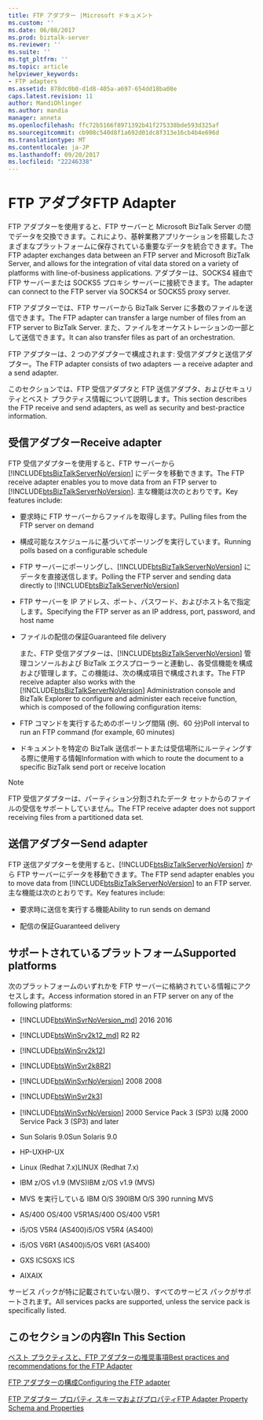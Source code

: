 ```yaml
---
title: FTP アダプター |Microsoft ドキュメント
ms.custom: ''
ms.date: 06/08/2017
ms.prod: biztalk-server
ms.reviewer: ''
ms.suite: ''
ms.tgt_pltfrm: ''
ms.topic: article
helpviewer_keywords:
- FTP adapters
ms.assetid: 878dc0b0-d1d8-405a-a697-654dd18ba08e
caps.latest.revision: 11
author: MandiOhlinger
ms.author: mandia
manager: anneta
ms.openlocfilehash: ffc72b5166f8971392b41f275338bde593d325af
ms.sourcegitcommit: cb908c540d8f1a692d01dc8f313e16cb4b4e696d
ms.translationtype: MT
ms.contentlocale: ja-JP
ms.lasthandoff: 09/20/2017
ms.locfileid: "22246338"
---
```

# <a name="ftp-adapter"></a><span data-ttu-id="cf8df-102">FTP アダプタ</span><span class="sxs-lookup"><span data-stu-id="cf8df-102">FTP Adapter</span></span>
<span data-ttu-id="cf8df-103">FTP アダプターを使用すると、FTP サーバーと Microsoft BizTalk Server の間でデータを交換できます。これにより、基幹業務アプリケーションを搭載したさまざまなプラットフォームに保存されている重要なデータを統合できます。</span><span class="sxs-lookup"><span data-stu-id="cf8df-103">The FTP adapter exchanges data between an FTP server and Microsoft BizTalk Server, and allows for the integration of vital data stored on a variety of platforms with line-of-business applications.</span></span> <span data-ttu-id="cf8df-104">アダプターは、SOCKS4 経由で FTP サーバーまたは SOCKS5 プロキシ サーバーに接続できます。</span><span class="sxs-lookup"><span data-stu-id="cf8df-104">The adapter can connect to the FTP server via SOCKS4 or SOCKS5 proxy server.</span></span>  
  
 <span data-ttu-id="cf8df-105">FTP アダプターでは、FTP サーバーから BizTalk Server に多数のファイルを送信できます。</span><span class="sxs-lookup"><span data-stu-id="cf8df-105">The FTP adapter can transfer a large number of files from an FTP server to BizTalk Server.</span></span> <span data-ttu-id="cf8df-106">また、ファイルをオーケストレーションの一部として送信できます。</span><span class="sxs-lookup"><span data-stu-id="cf8df-106">It can also transfer files as part of an orchestration.</span></span>  
  
 <span data-ttu-id="cf8df-107">FTP アダプターは、2 つのアダプターで構成されます: 受信アダプタと送信アダプター。</span><span class="sxs-lookup"><span data-stu-id="cf8df-107">The FTP adapter consists of two adapters — a receive adapter and a send adapter.</span></span>  

<span data-ttu-id="cf8df-108">このセクションでは、FTP 受信アダプタと FTP 送信アダプタ、およびセキュリティとベスト プラクティス情報について説明します。</span><span class="sxs-lookup"><span data-stu-id="cf8df-108">This section describes the FTP receive and send adapters, as well as security and best-practice information.</span></span>  
  
 ## <a name="receive-adapter"></a><span data-ttu-id="cf8df-109">受信アダプター</span><span class="sxs-lookup"><span data-stu-id="cf8df-109">Receive adapter</span></span>  
  
 <span data-ttu-id="cf8df-110">FTP 受信アダプターを使用すると、FTP サーバーから [!INCLUDE[btsBizTalkServerNoVersion](../includes/btsbiztalkservernoversion-md.md)] にデータを移動できます。</span><span class="sxs-lookup"><span data-stu-id="cf8df-110">The FTP receive adapter enables you to move data from an FTP server to [!INCLUDE[btsBizTalkServerNoVersion](../includes/btsbiztalkservernoversion-md.md)].</span></span> <span data-ttu-id="cf8df-111">主な機能は次のとおりです。</span><span class="sxs-lookup"><span data-stu-id="cf8df-111">Key features include:</span></span>  
  
-   <span data-ttu-id="cf8df-112">要求時に FTP サーバーからファイルを取得します。</span><span class="sxs-lookup"><span data-stu-id="cf8df-112">Pulling files from the FTP server on demand</span></span>  
  
-   <span data-ttu-id="cf8df-113">構成可能なスケジュールに基づいてポーリングを実行しています。</span><span class="sxs-lookup"><span data-stu-id="cf8df-113">Running polls based on a configurable schedule</span></span>  
  
-   <span data-ttu-id="cf8df-114">FTP サーバーにポーリングし、[!INCLUDE[btsBizTalkServerNoVersion](../includes/btsbiztalkservernoversion-md.md)] にデータを直接送信します。</span><span class="sxs-lookup"><span data-stu-id="cf8df-114">Polling the FTP server and sending data directly to [!INCLUDE[btsBizTalkServerNoVersion](../includes/btsbiztalkservernoversion-md.md)]</span></span>  
  
-   <span data-ttu-id="cf8df-115">FTP サーバーを IP アドレス、ポート、パスワード、およびホスト名で指定します。</span><span class="sxs-lookup"><span data-stu-id="cf8df-115">Specifying the FTP server as an IP address, port, password, and host name</span></span>  
  
-   <span data-ttu-id="cf8df-116">ファイルの配信の保証</span><span class="sxs-lookup"><span data-stu-id="cf8df-116">Guaranteed file delivery</span></span>  
  
     <span data-ttu-id="cf8df-117">また、FTP 受信アダプターは、[!INCLUDE[btsBizTalkServerNoVersion](../includes/btsbiztalkservernoversion-md.md)] 管理コンソールおよび BizTalk エクスプローラーと連動し、各受信機能を構成および管理します。この機能は、次の構成項目で構成されます。</span><span class="sxs-lookup"><span data-stu-id="cf8df-117">The FTP receive adapter also works with the [!INCLUDE[btsBizTalkServerNoVersion](../includes/btsbiztalkservernoversion-md.md)] Administration console and BizTalk Explorer to configure and administer each receive function, which is composed of the following configuration items:</span></span>  
  
-   <span data-ttu-id="cf8df-118">FTP コマンドを実行するためのポーリング間隔 (例、60 分)</span><span class="sxs-lookup"><span data-stu-id="cf8df-118">Poll interval to run an FTP command (for example, 60 minutes)</span></span>  
  
-   <span data-ttu-id="cf8df-119">ドキュメントを特定の BizTalk 送信ポートまたは受信場所にルーティングする際に使用する情報</span><span class="sxs-lookup"><span data-stu-id="cf8df-119">Information with which to route the document to a specific BizTalk send port or receive location</span></span>  
  
> [!NOTE]
>  <span data-ttu-id="cf8df-120">FTP 受信アダプターは、パーティション分割されたデータ セットからのファイルの受信をサポートしていません。</span><span class="sxs-lookup"><span data-stu-id="cf8df-120">The FTP receive adapter does not support receiving files from a partitioned data set.</span></span>  
  
## <a name="send-adapter"></a><span data-ttu-id="cf8df-121">送信アダプター</span><span class="sxs-lookup"><span data-stu-id="cf8df-121">Send adapter</span></span>  
  
 <span data-ttu-id="cf8df-122">FTP 送信アダプターを使用すると、[!INCLUDE[btsBizTalkServerNoVersion](../includes/btsbiztalkservernoversion-md.md)] から FTP サーバーにデータを移動できます。</span><span class="sxs-lookup"><span data-stu-id="cf8df-122">The FTP send adapter enables you to move data from [!INCLUDE[btsBizTalkServerNoVersion](../includes/btsbiztalkservernoversion-md.md)] to an FTP server.</span></span> <span data-ttu-id="cf8df-123">主な機能は次のとおりです。</span><span class="sxs-lookup"><span data-stu-id="cf8df-123">Key features include:</span></span>  
  
-   <span data-ttu-id="cf8df-124">要求時に送信を実行する機能</span><span class="sxs-lookup"><span data-stu-id="cf8df-124">Ability to run sends on demand</span></span>  
  
-   <span data-ttu-id="cf8df-125">配信の保証</span><span class="sxs-lookup"><span data-stu-id="cf8df-125">Guaranteed delivery</span></span>  
  
## <a name="supported-platforms"></a><span data-ttu-id="cf8df-126">サポートされているプラットフォーム</span><span class="sxs-lookup"><span data-stu-id="cf8df-126">Supported platforms</span></span>  
<span data-ttu-id="cf8df-127">次のプラットフォームのいずれかを FTP サーバーに格納されている情報にアクセスします。</span><span class="sxs-lookup"><span data-stu-id="cf8df-127">Access information stored in an FTP server on any of the following platforms:</span></span>  

- [!INCLUDE[btsWinSvrNoVersion_md](../includes/btswinsvrnoversion-md.md)]<span data-ttu-id="cf8df-128"> 2016</span><span class="sxs-lookup"><span data-stu-id="cf8df-128"> 2016</span></span>

- [!INCLUDE[btsWinSrv2k12_md](../includes/btswinsrv2k12-md.md)]<span data-ttu-id="cf8df-129"> R2</span><span class="sxs-lookup"><span data-stu-id="cf8df-129"> R2</span></span>
  
-   [!INCLUDE[btsWinSrv2k12](../includes/btswinsrv2k12-md.md)]  
  
-   [!INCLUDE[btsWinSvr2k8R2](../includes/btswinsvr2k8r2-md.md)]  
  
-   [!INCLUDE[btsWinSvrNoVersion](../includes/btswinsvrnoversion-md.md)]<span data-ttu-id="cf8df-130"> 2008</span><span class="sxs-lookup"><span data-stu-id="cf8df-130"> 2008</span></span>  
  
-   [!INCLUDE[btsWinSvr2k3](../includes/btswinsvr2k3-md.md)]  
  
-   [!INCLUDE[btsWinSvrNoVersion](../includes/btswinsvrnoversion-md.md)]<span data-ttu-id="cf8df-131"> 2000 Service Pack 3 (SP3) 以降</span><span class="sxs-lookup"><span data-stu-id="cf8df-131"> 2000 Service Pack 3 (SP3) and later</span></span>  
  
-   <span data-ttu-id="cf8df-132">Sun Solaris 9.0</span><span class="sxs-lookup"><span data-stu-id="cf8df-132">Sun Solaris 9.0</span></span>  
  
-   <span data-ttu-id="cf8df-133">HP-UX</span><span class="sxs-lookup"><span data-stu-id="cf8df-133">HP-UX</span></span>  
  
-   <span data-ttu-id="cf8df-134">Linux (Redhat 7.x)</span><span class="sxs-lookup"><span data-stu-id="cf8df-134">LINUX (Redhat 7.x)</span></span>  
  
-   <span data-ttu-id="cf8df-135">IBM z/OS v1.9 (MVS)</span><span class="sxs-lookup"><span data-stu-id="cf8df-135">IBM z/OS v1.9 (MVS)</span></span>  
  
-   <span data-ttu-id="cf8df-136">MVS を実行している IBM O/S 390</span><span class="sxs-lookup"><span data-stu-id="cf8df-136">IBM O/S 390 running MVS</span></span>  
  
-   <span data-ttu-id="cf8df-137">AS/400 OS/400 V5R1</span><span class="sxs-lookup"><span data-stu-id="cf8df-137">AS/400 OS/400 V5R1</span></span>  
  
-   <span data-ttu-id="cf8df-138">i5/OS V5R4 (AS400)</span><span class="sxs-lookup"><span data-stu-id="cf8df-138">i5/OS V5R4 (AS400)</span></span>  
  
-   <span data-ttu-id="cf8df-139">i5/OS V6R1 (AS400)</span><span class="sxs-lookup"><span data-stu-id="cf8df-139">i5/OS V6R1 (AS400)</span></span>  
  
-   <span data-ttu-id="cf8df-140">GXS ICS</span><span class="sxs-lookup"><span data-stu-id="cf8df-140">GXS ICS</span></span>  
  
-   <span data-ttu-id="cf8df-141">AIX</span><span class="sxs-lookup"><span data-stu-id="cf8df-141">AIX</span></span>  
  
 <span data-ttu-id="cf8df-142">サービス パックが特に記載されていない限り、すべてのサービス パックがサポートされます。</span><span class="sxs-lookup"><span data-stu-id="cf8df-142">All services packs are supported, unless the service pack is specifically listed.</span></span>  
  
## <a name="in-this-section"></a><span data-ttu-id="cf8df-143">このセクションの内容</span><span class="sxs-lookup"><span data-stu-id="cf8df-143">In This Section</span></span>  
  
[<span data-ttu-id="cf8df-144">ベスト プラクティスと、FTP アダプターの推奨事項</span><span class="sxs-lookup"><span data-stu-id="cf8df-144">Best practices and recommendations for the FTP Adapter</span></span>](../core/best-practices-and-recommendations-for-the-ftp-adapter.md)  

[<span data-ttu-id="cf8df-145">FTP アダプターの構成</span><span class="sxs-lookup"><span data-stu-id="cf8df-145">Configuring the FTP adapter</span></span>](../core/configuring-the-ftp-adapter.md)  

[<span data-ttu-id="cf8df-146">FTP アダプター プロパティ スキーマおよびプロパティ</span><span class="sxs-lookup"><span data-stu-id="cf8df-146">FTP Adapter Property Schema and Properties</span></span>](../core/ftp-adapter-property-schema-and-properties.md)